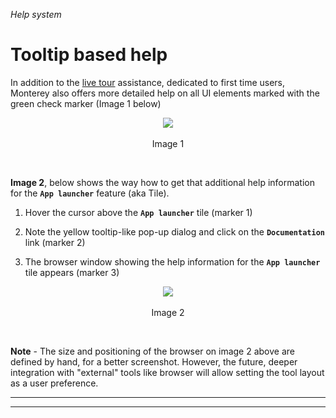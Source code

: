 _Help system_
# Tooltip based help

In addition to the [live tour](../live_tour.html) assistance, dedicated to first time users, Monterey also offers more detailed help on all UI elements marked with the green check marker (Image 1 below)

<p align=center>
  <img src="https://cloud.githubusercontent.com/assets/2712405/18616806/2098f6f0-7d90-11e6-91ee-be671040a98f.png"></img>
 <br><br>
Image 1
</p>

<br>

**Image 2**, below shows the way how to get that additional help information for the **`App launcher`** feature (aka Tile).

1. Hover the cursor above the **`App launcher`** tile (marker 1)

2. Note the yellow tooltip-like pop-up dialog and click on the **`Documentation`** link (marker 2)

3. The browser window showing the help information for the **`App launcher`** tile appears (marker 3)

<p align=center>
  <img src="https://cloud.githubusercontent.com/assets/2712405/18616890/520e2528-7d92-11e6-9f7c-7cce2ae6e660.png"></img>
 <br><br>
Image 2
</p>

<br>

**Note** - The size and positioning of the browser on image 2 above are defined by hand, for a better screenshot. However, the future, deeper integration with "external" tools like browser will allow setting the tool layout as a user preference.

***
***